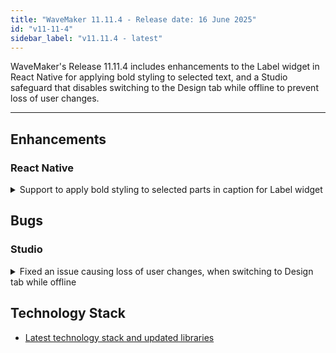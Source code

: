 ```yaml
---
title: "WaveMaker 11.11.4 - Release date: 16 June 2025"
id: "v11-11-4"
sidebar_label: "v11.11.4 - latest"
---
```


WaveMaker's Release 11.11.4 includes enhancements to the Label widget in React Native for applying bold styling to selected text, and a Studio safeguard that disables switching to the Design tab while offline to prevent loss of user changes.

---

## Enhancements

### React Native

<details>
<summary>Support to apply bold styling to selected parts in caption for Label widget</summary>

Added support to apply bold styling to specific parts of a Label widget’s caption. You can now wrap the desired text within `**` to highlight selected phrases in bold.

For example:
```html
<wm-label caption="Your code is valid for **10 mins** from the time of request." />
```
This allows more control over text emphasis within label captions.
</details>

## Bugs

### Studio

<details>
<summary>Fixed an issue causing loss of user changes, when switching to Design tab while offline</summary>
If a user makes changes in the **Markup** tab and saves them, then goes offline, and subsequently switches to the **Design** tab, makes additional changes, and saves—the initial markup changes made before going offline are lost upon reconnecting to the network.

To avoid this, Studio now **disables switching to the Design tab while offline**, ensuring user changes are preserved and data remains consistent.
</details>



## Technology Stack

- [Latest technology stack and updated libraries](/learn/wavemaker-release-notes#technology-stack)



